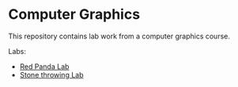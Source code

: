 # Computer Graphics

This repository contains lab work from a computer graphics course.

Labs:

* [Red Panda Lab](/red-pandas/) 
* [Stone throwing Lab](/stone-throwing/)
